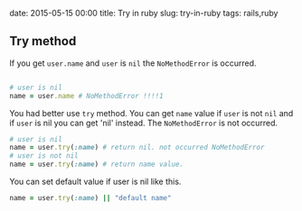 date: 2015-05-15 00:00
title: Try in ruby
slug: try-in-ruby
tags: rails,ruby

## Try method

If you get `user.name` and `user` is `nil` the `NoMethodError` is occurred.

```ruby

# user is nil
name = user.name # NoMethodError !!!!1

```

You had better use `try` method.
You can get `name` value if `user` is not `nil` and if `user` is nil you can get 'nil' instead.
The `NoMethodError` is not occurred.

```ruby
# user is nil
name = user.try(:name) # return nil. not occurred NoMethodError
# user is not nil
name = user.try(:name) # return name value.
```

You can set default value if user is nil like this.

```ruby
name = user.try(:name) || "default name"
```
